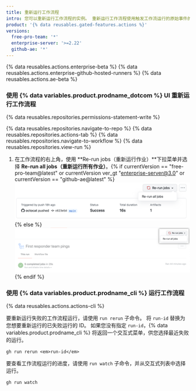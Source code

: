 ```yaml
---
title: 重新运行工作流程
intro: 您可以重新运行工作流程的实例。 重新运行工作流程使用触发工作流运行的原始事件的相同 `GITHUB_SHA`（提交 SHA）和 `GITHUB_REF` (Git ref)。
product: '{% data reusables.gated-features.actions %}'
versions:
  free-pro-team: '*'
  enterprise-server: '>=2.22'
  github-ae: '*'
---
```


{% data reusables.actions.enterprise-beta %}
{% data reusables.actions.enterprise-github-hosted-runners %}
{% data reusables.actions.ae-beta %}

### 使用 {% data variables.product.prodname_dotcom %} UI 重新运行工作流程

{% data reusables.repositories.permissions-statement-write %}

{% data reusables.repositories.navigate-to-repo %}
{% data reusables.repositories.actions-tab %}
{% data reusables.repositories.navigate-to-workflow %}
{% data reusables.repositories.view-run %}
1. 在工作流程的右上角，使用 **Re-run jobs（重新运行作业）**下拉菜单并选择 **Re-run all jobs（重新运行所有作业）**。{% if currentVersion == "free-pro-team@latest" or currentVersion ver_gt "enterprise-server@3.0" or currentVersion == "github-ae@latest" %}![Re-run checks drop-down menu](/assets/images/help/repository/rerun-checks-drop-down-updated.png){% else %}![Re-run checks drop-down menu](/assets/images/help/repository/rerun-checks-drop-down.png){% endif %}

### 使用 {% data variables.product.prodname_cli %} 运行工作流程

{% data reusables.actions.actions-cli %}

要重新运行失败的工作流程运行，请使用 `run rerun` 子命令。 将 `run-id` 替换为您想要重新运行的已失败运行的 ID。  如果您没有指定 `run-id`，{% data variables.product.prodname_cli %} 将返回一个交互式菜单，供您选择最近失败的运行。

```shell
gh run rerun <em>run-id</em>
```

要查看工作流程运行的进度，请使用 `run watch` 子命令，并从交互式列表中选择运行。

```shell
gh run watch
```
